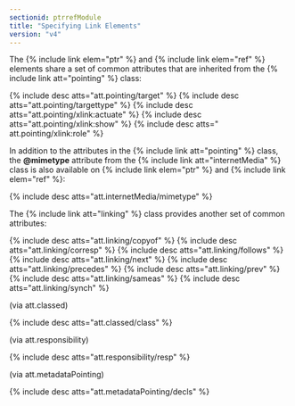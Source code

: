 ```yaml
---
sectionid: ptrrefModule
title: "Specifying Link Elements"
version: "v4"
---
```


The {% include link elem="ptr" %} and {% include link elem="ref" %} elements share a set of common attributes that are inherited from the {% include link att="pointing" %} class:

{% include desc atts="att.pointing/target" %} 
{% include desc atts="att.pointing/targettype" %} 
{% include desc atts="att.pointing/xlink:actuate" %} 
{% include desc atts="att.pointing/xlink:show" %}
{% include desc atts=" att.pointing/xlink:role" %}

In addition to the attributes in the {% include link att="pointing" %} class, the **@mimetype** attribute from the {% include link att="internetMedia" %} class is also available on {% include link elem="ptr" %} and {% include link elem="ref" %}:

{% include desc atts="att.internetMedia/mimetype" %} 

The {% include link att="linking" %} class provides another set of common attributes: 

{% include desc atts="att.linking/copyof" %} 
{% include desc atts="att.linking/corresp" %} 
{% include desc atts="att.linking/follows" %} 
{% include desc atts="att.linking/next" %} 
{% include desc atts="att.linking/precedes" %} 
{% include desc atts="att.linking/prev" %} 
{% include desc atts="att.linking/sameas" %} 
{% include desc atts="att.linking/synch" %} 

(via att.classed)

{% include desc atts="att.classed/class" %} 

(via att.responsibility)

{% include desc atts="att.responsibility/resp" %} 

(via att.metadataPointing)
 
{% include desc atts="att.metadataPointing/decls" %} 


